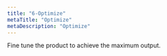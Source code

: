 ```yaml
---
title: "6-Optimize"
metaTitle: "Optimize"
metaDescription: "Optimize"
---
```


Fine tune the product to achieve the maximum output.